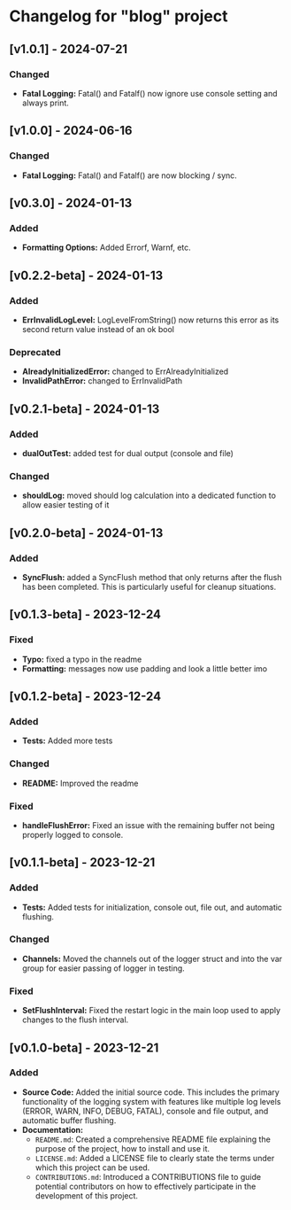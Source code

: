 # Changelog for "blog" project

## [v1.0.1] - 2024-07-21

### Changed

- **Fatal Logging:** Fatal() and Fatalf() now ignore use console setting and always print.

## [v1.0.0] - 2024-06-16

### Changed

- **Fatal Logging:** Fatal() and Fatalf() are now blocking / sync.

## [v0.3.0] - 2024-01-13

### Added

- **Formatting Options:** Added Errorf, Warnf, etc.

## [v0.2.2-beta] - 2024-01-13

### Added

- **ErrInvalidLogLevel:** LogLevelFromString() now returns this error as its second return value instead of an ok bool

### Deprecated

- **AlreadyInitializedError:** changed to ErrAlreadyInitialized
- **InvalidPathError:** changed to ErrInvalidPath

## [v0.2.1-beta] - 2024-01-13

### Added

- **dualOutTest:** added test for dual output (console and file)

### Changed

- **shouldLog:** moved should log calculation into a dedicated function to allow easier testing of it

## [v0.2.0-beta] - 2024-01-13

### Added

- **SyncFlush:** added a SyncFlush method that only returns after the flush has been completed. This is particularly useful for cleanup situations.

## [v0.1.3-beta] - 2023-12-24

### Fixed

- **Typo:** fixed a typo in the readme
- **Formatting:** messages now use padding and look a little better imo

## [v0.1.2-beta] - 2023-12-24

### Added

- **Tests:** Added more tests

### Changed

- **README:** Improved the readme

### Fixed

- **handleFlushError:** Fixed an issue with the remaining buffer not being properly logged to console.

## [v0.1.1-beta] - 2023-12-21

### Added

- **Tests:** Added tests for initialization, console out, file out, and automatic flushing.

### Changed

- **Channels:** Moved the channels out of the logger struct and into the var group for easier passing of logger in testing.

### Fixed

- **SetFlushInterval:** Fixed the restart logic in the main loop used to apply changes to the flush interval.

## [v0.1.0-beta] - 2023-12-21

### Added

- **Source Code:** Added the initial source code. This includes the primary functionality of the logging system with features like multiple log levels (ERROR, WARN, INFO, DEBUG, FATAL), console and file output, and automatic buffer flushing.
- **Documentation:**
  - `README.md`: Created a comprehensive README file explaining the purpose of the project, how to install and use it.
  - `LICENSE.md`: Added a LICENSE file to clearly state the terms under which this project can be used.
  - `CONTRIBUTIONS.md`: Introduced a CONTRIBUTIONS file to guide potential contributors on how to effectively participate in the development of this project.
